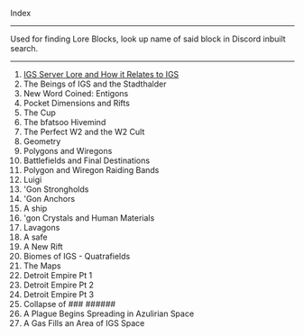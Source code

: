 Index
______________________________
Used for finding Lore Blocks, look up name of said block in Discord inbuilt search.
______________________________
1. [IGS Server Lore and How it Relates to IGS](https://github.com/AldynKeit04/IGS/blob/main/IGS%20General%20Lore/LB1:%20IGS%20Server%20and%20How%20it%20Relates%20to%20IGS%20Lore.md)
2. The Beings of IGS and the Stadthalder
3. New Word Coined: Entigons
4. Pocket Dimensions and Rifts
5. The Cup
6. The bfatsoo Hivemind
7. The Perfect W2 and the W2 Cult
8. Geometry
9. Polygons and Wiregons
10. Battlefields and Final Destinations
11. Polygon and Wiregon Raiding Bands
12. Luigi
13. 'Gon Strongholds
14. 'Gon Anchors
15. A ship
16. 'gon Crystals and Human Materials
17. Lavagons
18. A safe
19. A New Rift
20. Biomes of IGS - Quatrafields
21. The Maps
22. Detroit Empire Pt 1
23. Detroit Empire Pt 2
24. Detroit Empire Pt 3
25. Collapse of ### ######
26. A Plague Begins Spreading in Azulirian Space
27. A Gas Fills an Area of IGS Space
